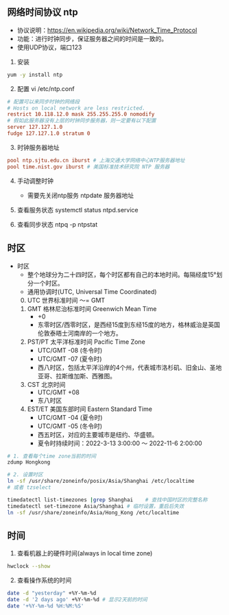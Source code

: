 ## 网络时间协议 ntp
- 协议说明：https://en.wikipedia.org/wiki/Network_Time_Protocol
- 功能：进行时钟同步，保证服务器之间的时间是一致的。
- 使用UDP协议，端口123

1. 安装
```bash
yum -y install ntp
```
2.  配置
vi /etc/ntp.conf
```conf 
# 配置可以来同步时钟的网络段
# Hosts on local network are less restricted.
restrict 10.118.12.0 mask 255.255.255.0 nomodify
# 假如此服务器没有上层的时钟同步服务器，则一定要有以下配置
server 127.127.1.0
fudge 127.127.1.0 stratum 0
```
3. 时钟服务器地址
```conf
pool ntp.sjtu.edu.cn iburst # 上海交通大学网络中心NTP服务器地址
pool time.nist.gov iburst # 美国标准技术研究院 NTP 服务器
```

4. 手动调整时钟
    - 需要先关闭ntp服务
    ntpdate 服务器地址

5. 查看服务状态
    systemctl status ntpd.service

6. 查看同步状态
    ntpq -p
    ntpstat

## 时区
- 时区
    - 整个地球分为二十四时区，每个时区都有自己的本地时间。每隔经度15°划分一个时区。
    - 通用协调时(UTC, Universal Time Coordinated)
    0. UTC 世界标准时间 ～= GMT
    1. GMT 格林尼治标准时间 Greenwich Mean Time
        - +0
        - 东零时区/西零时区，是西经15度到东经15度的地方，格林威治是英国伦敦泰晤士河南岸的一个地方。
    2. PST/PT 太平洋标准时间 Pacific Time Zone
        - UTC/GMT -08 (冬令时)
        - UTC/GMT -07 (夏令时)
        - 西八时区，包括太平洋沿岸的4个州，代表城市洛杉矶、旧金山、圣地亚哥、拉斯维加斯、西雅图。
    3. CST 北京时间
        - UTC/GMT +08
        - 东八时区
    4. EST/ET 美国东部时间 Eastern Standard Time
        - UTC/GMT -04 (夏令时)
        - UTC/GMT -05 (冬令时)
        - 西五时区，对应的主要城市是纽约、华盛顿。
        - 夏令时持续时间：2022-3-13 3:00:00 ～ 2022-11-6 2:00:00

```bash
# 1. 查看每个time zone当前的时间
zdump Hongkong

# 2. 设置时区
ln -sf /usr/share/zoneinfo/posix/Asia/Shanghai /etc/localtime
# 或者 tzselect

timedatectl list-timezones |grep Shanghai    # 查找中国时区的完整名称
timedatectl set-timezone Asia/Shanghai # 临时设置，重启后失效
ln -sf /usr/share/zoneinfo/Asia/Hong_Kong /etc/localtime
```


## 时间
1. 查看机器上的硬件时间(always in local time zone)
```bash
hwclock --show
```

2. 查看操作系统的时间
```bash
date -d "yesterday" +%Y-%m-%d
date -d '2 days ago' +%Y-%m-%d # 显示2天前的时间
date '+%Y-%m-%d %H:%M:%S'
```